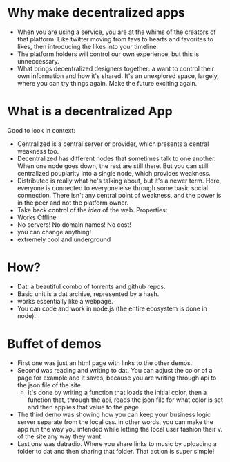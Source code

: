 <!-- Title: Notes from watching 'Making Decentralized Apps with Alexander Cobleigh -->

# Why make decentralized apps
- When you are using a service, you are at the whims of the creators of that platform.  Like twitter moving from favs to hearts and favorites to likes, then introducing the likes into your timeline.
- The platform holders will control our own experience, but this is unneccessary.
- What brings decentralized designers together: a want to control their own information and how it's shared.  It's an unexplored space, largely, where you can try things again.  Make the future exciting again.

# What is a decentralized App
Good to look in context:
- Centralized is a central server or provider, which presents a central weakness too.
- Decentralized has different nodes that sometimes talk to one another.  When one node goes down, the rest are still there.  But you can still centralized pouplarity into a single node, which provides weakness.
- Distributed is really what he's talking about, but it's a newer term. Here, everyone is connected to everyone else through some basic social connection.  There isn't any central point of weakness, and the power is in the peer and not the platform owner.
- Take back control of the _idea_ of the web.
Properties:
- Works Offline
- No servers!  No domain names! No cost!
- you can change anything!
- extremely cool and underground

# How?
- Dat: a beautiful combo of torrents and github repos.
- Basic unit is a dat archive, represented by a hash.
- works essentially like a webpage.
- You can code and work in node.js (the entire ecosystem is done in node).

# Buffet of demos
- First one was just an html page with links to the other demos.
- Second was reading and writing to dat. You can adjust the color of a page for example and it saves, because you are writing through api to the json file of the site.
  - It's done by writing a function that loads the initial color, then a function that, through the api, reads the json file for what color is set and then applies that value to the page.
- The third demo was showing how you can keep your business logic server separate from the local css.  in other words, you can make the app run the way you intended while letting the local user fashion their v. of the site any way they want.
- Last one was datradio.  Where you share links to music by uploading a folder to dat and then sharing that folder.  That action is super simple!

